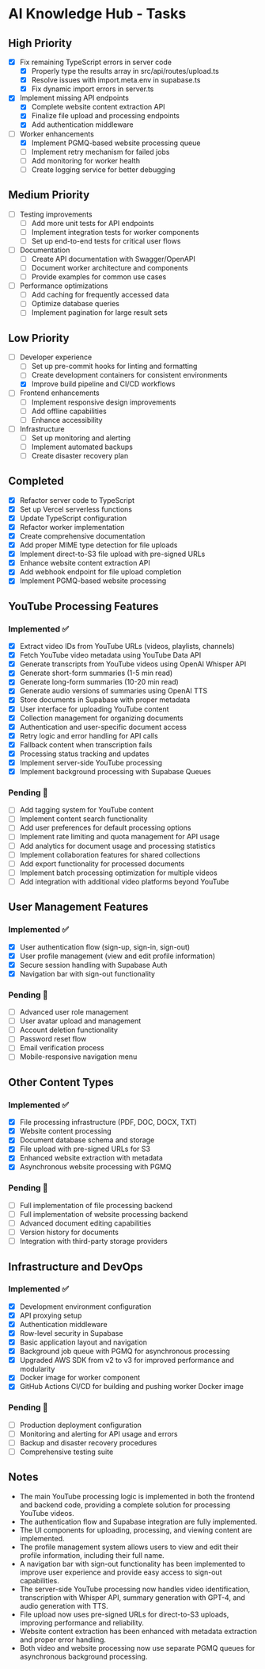 # AI Knowledge Hub - Tasks

## High Priority

- [x] Fix remaining TypeScript errors in server code
  - [x] Properly type the results array in src/api/routes/upload.ts
  - [x] Resolve issues with import.meta.env in supabase.ts
  - [x] Fix dynamic import errors in server.ts

- [x] Implement missing API endpoints
  - [x] Complete website content extraction API
  - [x] Finalize file upload and processing endpoints
  - [x] Add authentication middleware

- [ ] Worker enhancements
  - [x] Implement PGMQ-based website processing queue
  - [ ] Implement retry mechanism for failed jobs
  - [ ] Add monitoring for worker health
  - [ ] Create logging service for better debugging

## Medium Priority

- [ ] Testing improvements
  - [ ] Add more unit tests for API endpoints
  - [ ] Implement integration tests for worker components
  - [ ] Set up end-to-end tests for critical user flows

- [ ] Documentation
  - [ ] Create API documentation with Swagger/OpenAPI
  - [ ] Document worker architecture and components
  - [ ] Provide examples for common use cases

- [ ] Performance optimizations
  - [ ] Add caching for frequently accessed data
  - [ ] Optimize database queries
  - [ ] Implement pagination for large result sets

## Low Priority

- [ ] Developer experience
  - [ ] Set up pre-commit hooks for linting and formatting
  - [ ] Create development containers for consistent environments
  - [x] Improve build pipeline and CI/CD workflows

- [ ] Frontend enhancements
  - [ ] Implement responsive design improvements
  - [ ] Add offline capabilities
  - [ ] Enhance accessibility

- [ ] Infrastructure
  - [ ] Set up monitoring and alerting
  - [ ] Implement automated backups
  - [ ] Create disaster recovery plan

## Completed

- [x] Refactor server code to TypeScript
- [x] Set up Vercel serverless functions
- [x] Update TypeScript configuration
- [x] Refactor worker implementation
- [x] Create comprehensive documentation
- [x] Add proper MIME type detection for file uploads
- [x] Implement direct-to-S3 file upload with pre-signed URLs
- [x] Enhance website content extraction API
- [x] Add webhook endpoint for file upload completion
- [x] Implement PGMQ-based website processing

## YouTube Processing Features

### Implemented ✅
- [x] Extract video IDs from YouTube URLs (videos, playlists, channels)
- [x] Fetch YouTube video metadata using YouTube Data API
- [x] Generate transcripts from YouTube videos using OpenAI Whisper API
- [x] Generate short-form summaries (1-5 min read)
- [x] Generate long-form summaries (10-20 min read)
- [x] Generate audio versions of summaries using OpenAI TTS
- [x] Store documents in Supabase with proper metadata
- [x] User interface for uploading YouTube content
- [x] Collection management for organizing documents
- [x] Authentication and user-specific document access
- [x] Retry logic and error handling for API calls
- [x] Fallback content when transcription fails
- [x] Processing status tracking and updates
- [x] Implement server-side YouTube processing
- [x] Implement background processing with Supabase Queues

### Pending 🔄
- [ ] Add tagging system for YouTube content
- [ ] Implement content search functionality
- [ ] Add user preferences for default processing options
- [ ] Implement rate limiting and quota management for API usage
- [ ] Add analytics for document usage and processing statistics
- [ ] Implement collaboration features for shared collections
- [ ] Add export functionality for processed documents
- [ ] Implement batch processing optimization for multiple videos
- [ ] Add integration with additional video platforms beyond YouTube

## User Management Features

### Implemented ✅
- [x] User authentication flow (sign-up, sign-in, sign-out)
- [x] User profile management (view and edit profile information)
- [x] Secure session handling with Supabase Auth
- [x] Navigation bar with sign-out functionality

### Pending 🔄
- [ ] Advanced user role management
- [ ] User avatar upload and management
- [ ] Account deletion functionality
- [ ] Password reset flow
- [ ] Email verification process
- [ ] Mobile-responsive navigation menu

## Other Content Types

### Implemented ✅
- [x] File processing infrastructure (PDF, DOC, DOCX, TXT)
- [x] Website content processing
- [x] Document database schema and storage
- [x] File upload with pre-signed URLs for S3
- [x] Enhanced website extraction with metadata
- [x] Asynchronous website processing with PGMQ

### Pending 🔄
- [ ] Full implementation of file processing backend
- [ ] Full implementation of website processing backend
- [ ] Advanced document editing capabilities
- [ ] Version history for documents
- [ ] Integration with third-party storage providers

## Infrastructure and DevOps

### Implemented ✅
- [x] Development environment configuration
- [x] API proxying setup
- [x] Authentication middleware
- [x] Row-level security in Supabase
- [x] Basic application layout and navigation
- [x] Background job queue with PGMQ for asynchronous processing
- [x] Upgraded AWS SDK from v2 to v3 for improved performance and modularity
- [x] Docker image for worker component
- [x] GitHub Actions CI/CD for building and pushing worker Docker image

### Pending 🔄
- [ ] Production deployment configuration
- [ ] Monitoring and alerting for API usage and errors
- [ ] Backup and disaster recovery procedures
- [ ] Comprehensive testing suite

## Notes

- The main YouTube processing logic is implemented in both the frontend and backend code, providing a complete solution for processing YouTube videos.
- The authentication flow and Supabase integration are fully implemented.
- The UI components for uploading, processing, and viewing content are implemented.
- The profile management system allows users to view and edit their profile information, including their full name.
- A navigation bar with sign-out functionality has been implemented to improve user experience and provide easy access to sign-out capabilities.
- The server-side YouTube processing now handles video identification, transcription with Whisper API, summary generation with GPT-4, and audio generation with TTS.
- File upload now uses pre-signed URLs for direct-to-S3 uploads, improving performance and reliability.
- Website content extraction has been enhanced with metadata extraction and proper error handling.
- Both video and website processing now use separate PGMQ queues for asynchronous background processing. 